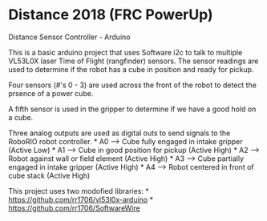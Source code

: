 # Distance 2018 (FRC PowerUp)
Distance Sensor Controller - Arduino

This is a basic arduino project that uses Software i2c to talk to multiple VL53L0X laser Time of Flight (rangfinder) sensors.  The sensor readings are used to determine if the robot has a cube in position and ready for pickup.

Four sensors (#'s 0 - 3) are used across the front of the robot to detect the prsence of a power cube.

A fifth sensor is used in the gripper to determine if we have a good hold on a cube.

Three analog outputs are used as digital outs to send signals to the RoboRIO robot controller.
    * A0 -->  Cube fully engaged in intake gripper  (Active Low)
    * A1 -->  Cube in good position for pickup (Active High)
    * A2 -->  Robot against wall or field element (Active High)
    * A3 -->  Cube partially engaged in intake gripper (Active High)
    * A4 -->  Robot centered in front of cube stack (Active High)
    

This project uses two modofied libraries:
    * https://github.com/rr1706/vl53l0x-arduino
    * https://github.com/rr1706/SoftwareWire


